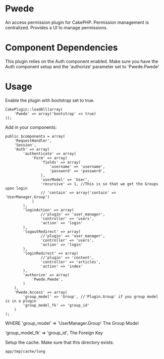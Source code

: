 Pwede
=====

An access permission plugin for CakePHP. Permission management is centralized. Provides a UI to manage permissions.

Component Dependencies
====
This plugin relies on the Auth component enabled. Make sure you have the Auth component setup and the 'authorize' parameter set to 'Pwede.Pwede'


Usage
=====
Enable the plugin with bootstrap set to true.

    CakePlugin::loadAll(array(
        'Pwede' => array('bootstrap' => true)
    ));

Add in your components:

    public $components = array(
        'RequestHandler',
        'Session',
        'Auth' => array(
            'authenticate' => array(
                'Form' => array(
                    'fields' => array(
                        'username' => 'username',
                        'password' => 'password',
                    ),
                    'userModel' => 'User',
                    'recursive' => 1, //This is so that we get the Groups upon login
                    // 'contain' => array('contain' => 'UserManager.Group')
                )
            ),
            'loginAction' => array(
                    //'plugin' => 'user_manager',
                    'controller' => 'users',
                    'action' => 'login'
            ),
            'logoutRedirect' => array(
                    //'plugin' => 'user_manager',
                    'controller' => 'users',
                    'action' => 'login'
            ),
            'loginRedirect' => array(
                    //'plugin' => 'content',
                    'controller' => 'articles',
                    'action' => 'index'
            ),
            'authorize' => array(
                'Pwede.Pwede',
            )
        ),
        'Pwede.Access' => array(
            'group_model' => 'Group', //'Plugin.Group' if you group model is in a plugin
            'group_model_fk' => 'group_id'
        )
    );

WHERE
'group_model' => 'UserManager.Group'
The Group Model

'group_model_fk' => 'group_id',
The Foreign Key

Setup the cache. Make sure that this directory exists:

    app/tmp/cache/long

